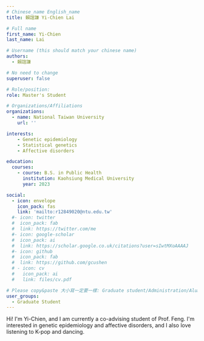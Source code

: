 ```yaml
---
# Chinese_name English_name
title: 賴誼謙 Yi-Chien Lai

# Full name
first_name: Yi-Chien
last_name: Lai

# Username (this should match your chinese name)
authors:
  - 賴誼謙

# No need to change
superuser: false

# Role/position: 
role: Master's Student

# Organizations/Affiliations
organizations:
  - name: National Taiwan University
    url: ''

interests:
    - Genetic epidemiology
    - Statistical genetics
    - Affective disorders

education:
  courses:
    - course: B.S. in Public Health
      institution: Kaohsiung Medical University
      year: 2023

social:
  - icon: envelope
    icon_pack: fas
    link: 'mailto:r12849020@ntu.edu.tw'
  #- icon: twitter
  #  icon_pack: fab
  #  link: https://twitter.com/me
  #- icon: google-scholar
  #  icon_pack: ai
  #  link: https://scholar.google.co.uk/citations?user=sIwtMXoAAAAJ
  #- icon: github
  #  icon_pack: fab
  #  link: https://github.com/gcushen
  # - icon: cv
  #   icon_pack: ai
  #   link: files/cv.pdf

# Please copy&paste 大小寫一定要一樣: Graduate student/Administration/Alumni
user_groups:
  - Graduate Student
---
```


Hi! I'm Yi-Chien, and I am currently a co-advising student of Prof. Feng. I'm interested in genetic epidemiology and affective disorders, and I also love listening to K-pop and dancing.

